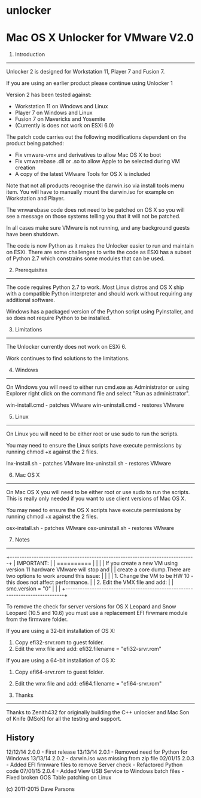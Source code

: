 # unlocker
Mac OS X Unlocker for VMware V2.0
=================================

1. Introduction
---------------

Unlocker 2 is designed for Workstation 11, Player 7 and Fusion 7.

If you are using an earlier product please continue using Unlocker 1 

Version 2 has been tested against:

* Workstation 11 on Windows and Linux
* Player 7 on Windows and Linux
* Fusion 7 on Mavericks and Yosemite
* (Currently is does not work on ESXi 6.0)

The patch code carries out the following modifications dependent on the product
being patched:

* Fix vmware-vmx and derivatives to allow Mac OS X to boot
* Fix vmwarebase .dll or .so to allow Apple to be selected during VM creation
* A copy of the latest VMware Tools for OS X is included

Note that not all products recognise the darwin.iso via install tools menu item.
You will have to manually mount the darwin.iso for example on Workstation and Player.

The vmwarebase code does not need to be patched on OS X so you will see a
message on those systems telling you that it will not be patched.

In all cases make sure VMware is not running, and any background guests have
been shutdown.

The code is now Python as it makes the Unlocker easier to run and maintain on ESXi.
There are some challenges to write the code as ESXi has a subset of Python 2.7 which
constrains some modules that can be used.

2. Prerequisites
----------------

The code requires Python 2.7 to work. Most Linux distros and OS X ship with a compatible
Python interpreter and should work without requiring any additional software.

Windows has a packaged version of the Python script using PyInstaller, and so does not
require Python to be installed.

3. Limitations
--------------

The Unlocker currently does not work on ESXi 6.

Work continues to find solutions to the limitations.

4. Windows
----------
On Windows you will need to either run cmd.exe as Administrator or using
Explorer right click on the command file and select "Run as administrator".

win-install.cmd   - patches VMware
win-uninstall.cmd - restores VMware

5. Linux
---------
On Linux you will need to be either root or use sudo to run the scripts.

You may need to ensure the Linux scripts have execute permissions
by running chmod +x against the 2 files.

lnx-install.sh   - patches VMware
lnx-uninstall.sh - restores VMware

6. Mac OS X
-----------
On Mac OS X you will need to be either root or use sudo to run the scripts.
This is really only needed if you want to use client versions of Mac OS X.

You may need to ensure the OS X scripts have execute permissions
by running chmod +x against the 2 files.

osx-install.sh   - patches VMware
osx-uninstall.sh - restores VMware


7. Notes
--------

+-----------------------------------------------------------------------------+
| IMPORTANT:                                                                  |
| ==========                                                                  |
|                                                                             |
| If you create a new VM using version 11 hardware VMware will stop and       |
| create a core dump.There are two options to work around this issue:         |
|                                                                             |
| 1. Change the VM to be HW 10 - this does not affect performance.            |
| 2. Edit the VMX file and add:                                               |
|    smc.version = "0"                                                        |
|                                                                             |
+-----------------------------------------------------------------------------+

To remove the check for server versions for OS X Leopard and Snow Leopard 
(10.5 and 10.6) you must use a replacement EFI firwmare module from the firmware
folder.

If you are using a 32-bit installation of OS X:

1. Copy efi32-srvr.rom to guest folder.
2. Edit the vmx file and add:
	efi32.filename = "efi32-srvr.rom"

If you are using a 64-bit installation of OS X:

1. Copy efi64-srvr.rom to guest folder.
2. Edit the vmx file and add:
	efi64.filename = "efi64-srvr.rom"

8. Thanks
---------

Thanks to Zenith432 for originally building the C++ unlocker and Mac Son of Knife
(MSoK) for all the testing and support.


History
-------
12/12/14 2.0.0 - First release
13/13/14 2.0.1 - Removed need for Python for Windows
13/13/14 2.0.2 - darwin.iso was missing from zip file
02/01/15 2.0.3 - Added EFI firmware files to remove Server check
               - Refactored Python code
07/01/15 2.0.4 - Added View USB Service to Windows batch files
               - Fixed broken GOS Table patching on Linux

(c) 2011-2015 Dave Parsons